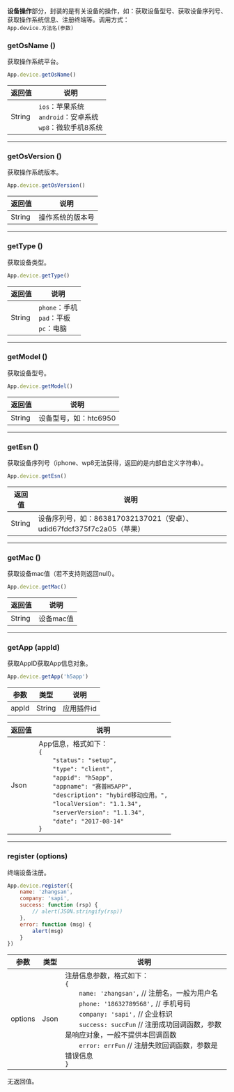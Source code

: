 **设备操作**部分，封装的是有关设备的操作，如：获取设备型号、获取设备序列号、获取操作系统信息、注册终端等。调用方式：<br/>
`App.device.方法名(参数)`

### getOsName ()

获取操作系统平台。

``` js
App.device.getOsName()
```

|  返回值  |  说明  |
|-------|-------|
| <span class="type type-string">String</span> | `ios`：苹果系统<br/>`android`：安卓系统<br/>`wp8`：微软手机8系统 |


---


### getOsVersion ()

获取操作系统版本。

``` js
App.device.getOsVersion()
```

|  返回值  |  说明  |
|-------|-------|
| <span class="type type-string">String</span> | 操作系统的版本号 |


---


### getType ()

获取设备类型。

``` js
App.device.getType()
```

|  返回值  |  说明  |
|-------|-------|
| <span class="type type-string">String</span> | `phone`：手机<br/>`pad`：平板<br/>`pc`：电脑 |


---


### getModel ()

获取设备型号。

``` js
App.device.getModel()
```

|  返回值  |  说明  |
|-------|-------|
| <span class="type type-string">String</span> | 设备型号，如：htc6950 |


---


### getEsn ()

获取设备序列号（iphone、wp8无法获得，返回的是内部自定义字符串）。

``` js
App.device.getEsn()
```

|  返回值  |  说明  |
|-------|-------|
| <span class="type type-string">String</span> | 设备序列号，如：863817032137021（安卓）、udid67fdcf375f7c2a05（苹果） |


---


### getMac ()

获取设备mac值（若不支持则返回null）。

``` js
App.device.getMac()
```

|  返回值  |  说明  |
|-------|-------|
| <span class="type type-string">String</span> | 设备mac值 |


---


### getApp (appId)

获取AppID获取App信息对象。

``` js
App.device.getApp('h5app')
```

|  参数  |  类型  |  说明  |
|-------|-------|-------|
| <span class="prop-key" style="white-space:nowrap;">appId</span> | <span class="type type-string">String</span> | 应用插件id |

|  返回值  |  说明  |
|-------|-------|
| <span class="type type-object">Json</span> | App信息，格式如下：<br/>`{`<br/>　　`"status": "setup",`<br/>　　`"type": "client",`<br/>　　`"appid": "h5app",`<br/>　　`"appname": "赛普H5APP",`<br/>　　`"description": "hybird移动应用。",`<br/>　　`"localVersion": "1.1.34",`<br/>　　`"serverVersion": "1.1.34",`<br/>　　`"date": "2017-08-14"`<br/>`}` |


---


### register (options)

终端设备注册。

``` js
App.device.register({
    name: 'zhangsan',
    company: 'sapi',
    success: function (rsp) {
        // alert(JSON.stringify(rsp))
    },
    error: function (msg) {
        alert(msg)
    }
})
```

|  参数  |  类型  |  说明  |
|-------|-------|-------|
| <span class="prop-key" style="white-space:nowrap;">options</span> | <span class="type type-object">Json</span> | 注册信息参数，格式如下：<br/>`{`<br/>　　`name: 'zhangsan',`  // 注册名，一般为用户名<br/>　　`phone: '18632789568',`  // 手机号码<br/>　　`company: 'sapi',`  // 企业标识<br/>　　`success: succFun`  // 注册成功回调函数，参数是响应对象，一般不提供本回调函数<br/>　　`error: errFun`  // 注册失败回调函数，参数是错误信息<br/>`}` |

无返回值。